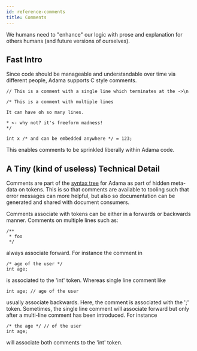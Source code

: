 ```yaml
---
id: reference-comments
title: Comments
---
```


We humans need to "enhance" our logic with prose and explanation for others humans (and future versions of ourselves).

## Fast Intro

Since code should be manageable and understandable over time via different people, Adama supports C style comments.

```adama
// This is a comment with a single line which terminates at the ->\n

/* This is a comment with multiple lines

It can have oh so many lines.

* <- why not? it's freeform madness!
*/

int x /* and can be embedded anywhere */ = 123;
```

This enables comments to be sprinkled liberally within Adama code.

## A Tiny (kind of useless) Technical Detail

Comments are part of the [syntax tree](https://en.wikipedia.org/wiki/Abstract_syntax_tree) for Adama as part of hidden meta-data on tokens. This is so that comments are available to tooling such that error messages can more helpful, but also so documentation can be generated and shared with document consumers.

Comments associate with tokens can be either in a forwards or backwards manner. Comments on multiple lines such as:

```adama
/**
 * foo
 */
```
always associate forward. For instance the comment in
```adama
/* age of the user */
int age;
```
is associated to the 'int' token. Whereas single line comment like
```adama
int age; // age of the user
```
usually associate backwards. Here, the comment is associated with the ';' token. Sometimes, the single line comment will associate forward but only after a multi-line comment has been introduced. For instance

```adama
/* the age */ // of the user
int age;
```

will associate both comments to the 'int' token.
